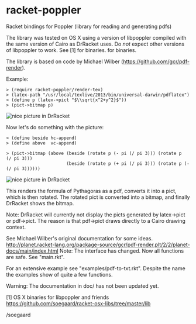 racket-poppler
==============

Racket bindings for Poppler (library for reading and generating pdfs)

The library was tested on OS X using a version of libpoppler compiled
with the same version of Cairo as DrRacket uses. Do *not* expect other
versions of libpoppler to work. See [1] for binaries.
for binaries.

The library is based on code by Michael Wilber (https://github.com/gcr/pdf-render).

Example:

    > (require racket-poppler/render-tex)
    > (latex-path "/usr/local/texlive/2013/bin/universal-darwin/pdflatex")
    > (define p (latex->pict "$\\sqrt{x^2+y^2}$"))
    > (pict->bitmap p)

![nice picture in DrRacket](http://i.imgur.com/HiHFAQ1.png)

Now let's do something with the picture:

    > (define beside hc-append)
    > (define above  vc-append)

    > (pict->bitmap (above (beside (rotate p (- pi (/ pi 3))) (rotate p    (/ pi 3)))
                           (beside (rotate p (+ pi (/ pi 3))) (rotate p (- (/ pi 3))))))

![nice picture in DrRacket](http://i.imgur.com/LT9j8cl.png)

This renders the formula of Pythagoras as a pdf, converts it into 
a pict, which is then rotated. The rotated pict is converted into
a bitmap, and finally DrRacket shows the bitmap.

Note: DrRacket will currently not display the picts generated 
by latex->pict or pdf->pict. The reason is that pdf->pict draws
directly to a Cairo drawing context.

See Michael Wilber's original documentation for some ideas.
http://planet.racket-lang.org/package-source/gcr/pdf-render.plt/2/2/planet-docs/main/index.html
Note: The interface has changed. Now all functions are safe. See "main.rkt".

For an extensive example see "examples/pdf-to-txt.rkt".
Despite the name the examples show of quite a few functions.

Warning: The documentation in doc/ has not been updated yet.

[1] OS X binaries for libpoppler and friends
    https://github.com/soegaard/racket-osx-libs/tree/master/lib

/soegaard


